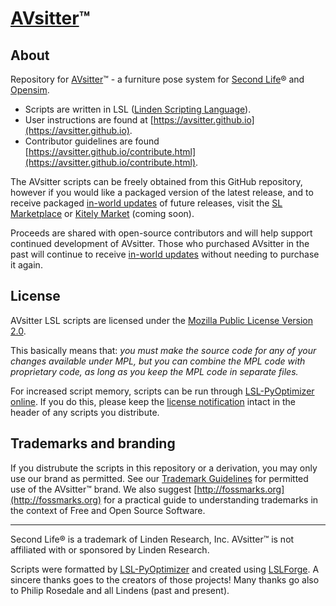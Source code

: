 # [AVsitter](https://avsitter.github.io)™

## About

Repository for [AVsitter](https://avsitter.github.io)&trade; - a furniture pose system for [Second Life](https://www.secondlife.com)&reg; and [Opensim](https://en.wikipedia.org/wiki/OpenSimulator).

* Scripts are written in LSL ([Linden Scripting Language](https://wiki.secondlife.com/wiki/LSL_Portal)).
* User instructions are found at [https://avsitter.github.io](https://avsitter.github.io).
* Contributor guidelines are found [https://avsitter.github.io/contribute.html](https://avsitter.github.io/contribute.html).

The AVsitter scripts can be freely obtained from this GitHub repository, however if you would like a packaged version of the latest release, and to receive packaged [in-world updates](https://avsitter.github.io/updates.html) of future releases, visit the [SL Marketplace](https://marketplace.secondlife.com/stores/79645) or [Kitely Market](https://www.kitely.com/market) (coming soon).

Proceeds are shared with open-source contributors and will help support continued development of AVsitter. Those who purchased AVsitter in the past will continue to receive [in-world updates](https://avsitter.github.io/updates.html) without needing to purchase it again.

## License

AVsitter LSL scripts are licensed under the [Mozilla Public License Version 2.0](https://www.mozilla.org/en-US/MPL/2.0/).

This basically means that: _you must make the source code for any of your changes available under MPL, but you can combine the MPL code with proprietary code, as long as you keep the MPL code in separate files._

For increased script memory, scripts can be run through [LSL-PyOptimizer online](http://lsl.project.zone/lsl-pyoptimizer/online.php). If you do this, please keep the [license notification](/LICENSE_script_header) intact in the header of any scripts you distribute.

## Trademarks and branding

If you distrubute the scripts in this repository or a derivation, you may only use our brand as permitted. See our [Trademark Guidelines](/TRADEMARK.mediawiki) for permitted use of the AVsitter&trade; brand. We also suggest [http://fossmarks.org](http://fossmarks.org) for a practical guide to understanding trademarks in the context of Free and Open Source Software.

---

Second Life&reg; is a trademark of Linden Research, Inc. AVsitter&trade; is not affiliated with or sponsored by Linden Research.

Scripts were formatted by [LSL-PyOptimizer](http://lsl.project.zone/lsl-pyoptimizer/) and created using [LSLForge](https://github.com/raysilent/lslforge). A sincere thanks goes to the creators of those projects! Many thanks go also to Philip Rosedale and all Lindens (past and present).
